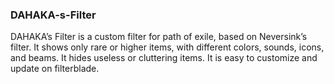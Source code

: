 ### DAHAKA-s-Filter
DAHAKA’s Filter is a custom filter for path of exile, based on Neversink’s filter. It shows only rare or higher items, with different colors, sounds, icons, and beams. It hides useless or cluttering items. It is easy to customize and update on filterblade.


